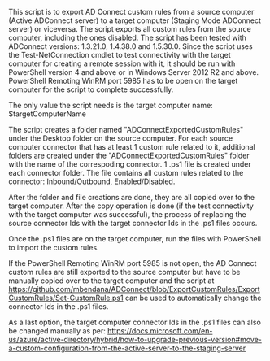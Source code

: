 This script is to export AD Connect custom rules from a source computer (Active ADConnect server) to a target computer (Staging Mode ADConnect server) or viceversa.
The script exports all custom rules from the source computer, including the ones disabled.
The script has been tested with ADConnect versions: 1.3.21.0, 1.4.38.0 and 1.5.30.0.
Since the script uses the Test-NetConnection cmdlet to test connectivity with the target computer for creating a remote session with it, it should be run with PowerShell version 4 and above or in Windows Server 2012 R2 and above.
PowerShell Remoting WinRM port 5985 has to be open on the target computer for the script to complete successfully.

The only value the script needs is the target computer name:
$targetComputerName

The script creates a folder named "ADConnectExportedCustomRules" under the Desktop folder on the source computer.
For each source computer connector that has at least 1 custom rule related to it, additional folders are created under the "ADConnectExportedCustomRules" folder with the name of the correspoding connector.
1 .ps1 file is created under each connector folder. The file contains all custom rules related to the connector: Inbound/Outbound, Enabled/Disabled.

After the folder and file creations are done, they are all copied over to the target computer.
After the copy operation is done (if the test connectivity with the target computer was successful), the process of replacing the source connector Ids with the target connector Ids in the .ps1 files occurs.

Once the .ps1 files are on the target computer, run the files with PowerShell to import the custom rules.

If the PowerShell Remoting WinRM port 5985 is not open, the AD Connect custom rules are still exported to the source computer but have to be manually copied over to the target computer and the script at https://github.com/mbendana/ADConnect/blob/ExportCustomRules/ExportCustomRules/Set-CustomRule.ps1 can be used to automatically change the connector Ids in the .ps1 files.

As a last option, the target computer connector Ids in the .ps1 files can also be changed manually as per:
https://docs.microsoft.com/en-us/azure/active-directory/hybrid/how-to-upgrade-previous-version#move-a-custom-configuration-from-the-active-server-to-the-staging-server